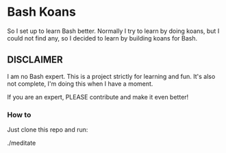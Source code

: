 # Bash Koans

So I set up to learn Bash better. Normally I try to learn by doing koans, but I could not find any, so I decided to learn by building koans for Bash.

## DISCLAIMER

I am no Bash expert. This is a project strictly for learning and fun. It's also not complete, I'm doing this when I have a moment.

If you are an expert, PLEASE contribute and make it even better!

### How to

Just clone this repo and run:

  ./meditate